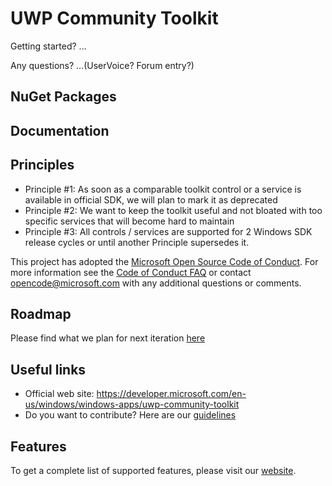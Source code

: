 UWP Community Toolkit
===========

Getting started? ...

Any questions? ...(UserVoice? Forum entry?)

## NuGet Packages

## Documentation

## Principles
 - Principle #1: As soon as a comparable toolkit control or a service is available in official SDK, we will plan to mark it as deprecated
 - Principle #2: We want to keep the toolkit useful and not bloated with too specific services that will become hard to maintain
 - Principle #3: All controls / services are supported for 2 Windows SDK release cycles or until another Principle supersedes it.

This project has adopted the [Microsoft Open Source Code of Conduct](https://opensource.microsoft.com/codeofconduct/). For more information see the [Code of Conduct FAQ](https://opensource.microsoft.com/codeofconduct/faq/) or contact [opencode@microsoft.com](mailto:opencode@microsoft.com) with any additional questions or comments. 

## Roadmap
Please find what we plan for next iteration [here](https://github.com/Microsoft/UWPCommunityToolkit/issues?q=is%3Aopen+is%3Aissue+milestone%3Av1.1)

## Useful links
 - Official web site: https://developer.microsoft.com/en-us/windows/windows-apps/uwp-community-toolkit
 - Do you want to contribute? Here are our [guidelines](https://github.com/Microsoft/UWPCommunityToolkit/blob/master/contributing.md)

## Features
To get a complete list of supported features, please visit our [website](...).
